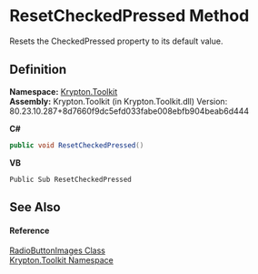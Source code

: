 # ResetCheckedPressed Method


Resets the CheckedPressed property to its default value.



## Definition
**Namespace:** <a href="79d2eac2-21f4-54ff-7552-b20c33c30600.md">Krypton.Toolkit</a>  
**Assembly:** Krypton.Toolkit (in Krypton.Toolkit.dll) Version: 80.23.10.287+8d7660f9dc5efd033fabe008ebfb904beab6d444

**C#**
``` C#
public void ResetCheckedPressed()
```
**VB**
``` VB
Public Sub ResetCheckedPressed
```



## See Also


#### Reference
<a href="9847494b-e604-f9eb-cea3-0f18998600f4.md">RadioButtonImages Class</a>  
<a href="79d2eac2-21f4-54ff-7552-b20c33c30600.md">Krypton.Toolkit Namespace</a>  
